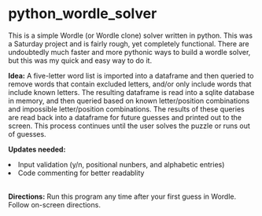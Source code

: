 # python_wordle_solver

This is a simple Wordle (or Wordle clone) solver written in python.  This was a Saturday project and is fairly rough, yet completely functional.  There are undoubtedly much faster and more pythonic ways to build a wordle solver, but this was my quick and easy way to do it.  

**Idea:**   A five-letter word list is imported into a dataframe and then queried to remove words that contain excluded letters, and/or only include words that include known letters.  The resulting dataframe is read into a sqlite database in memory, and then queried based on known letter/position combinations and impossible letter/position combinations.  The results of these queries are read back into a dataframe for future guesses and printed out to the screen.  This process continues until the user solves the puzzle or runs out of guesses.

**Updates needed:**  
<li>Input validation (y/n, positional nunbers, and alphabetic entries)</li>
<li>Code commenting for better readablity</li><br>

**Directions:**  Run this program any time after your first guess in Wordle.  Follow on-screen directions.

